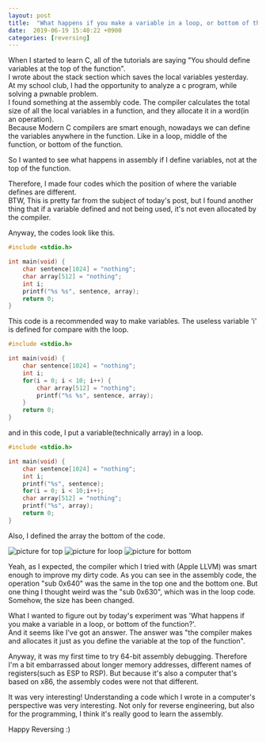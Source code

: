 ```yaml
---
layout: post
title:  "What happens if you make a variable in a loop, or bottom of the function?"
date:  2019-06-19 15:40:22 +0900
categories: [reversing]
---
```

When I started to learn C, all of the tutorials are saying "You should define variables at the top of the function".  
I wrote about the stack section which saves the local variables yesterday.  
At my school club, I had the opportunity to analyze a c program, while solving a pwnable problem.  
I found something at the assembly code. The compiler calculates the total size of all the local variables in a function, and they allocate it in a word(in an operation).  
Because Modern C compilers are smart enough, nowadays we can define the variables anywhere in the function. Like in a loop, middle of the function, or bottom of the function.

So I wanted to see what happens in assembly if I define variables, not at the top of the function.

Therefore, I made four codes which the position of where the variable defines are different.  
BTW, This is pretty far from the subject of today's post, but I found another thing that if a variable defined and not being used, it's not even allocated by the compiler.


Anyway, the codes look like this.
```c
#include <stdio.h>

int main(void) {
    char sentence[1024] = "nothing";
    char array[512] = "nothing";
    int i;
    printf("%s %s", sentence, array);
    return 0;
}
```
This code is a recommended way to make variables. The useless variable 'i' is defined for compare with the loop.
```c
#include <stdio.h>

int main(void) {
    char sentence[1024] = "nothing";
    int i;
    for(i = 0; i < 10; i++) {
        char array[512] = "nothing";
        printf("%s %s", sentence, array);
    }
    return 0;
}
```
and in this code, I put a variable(technically array) in a loop.
```c
#include <stdio.h>

int main(void) {
    char sentence[1024] = "nothing";
    int i;
    printf("%s", sentence);
    for(i = 0; i < 10;i++);
    char array[512] = "nothing";
    printf("%s", array);
    return 0;
}
```
Also, I defined the array the bottom of the code.  

![picture for top](https://raw.githubusercontent.com/kim-yeon-gyu-exlock/kim-yeon-gyu-exlock.github.io/master/assets/pictures/top.png)
![picture for loop](https://raw.githubusercontent.com/kim-yeon-gyu-exlock/kim-yeon-gyu-exlock.github.io/master/assets/pictures/loop.png)
![picture for bottom](https://raw.githubusercontent.com/kim-yeon-gyu-exlock/kim-yeon-gyu-exlock.github.io/master/assets/pictures/bottom.png)

Yeah, as I expected, the compiler which I tried with (Apple LLVM) was smart enough to improve my dirty code. As you can see in the assembly code, the operation "sub 0x640" was the same in the top one and the bottom one.
But one thing I thought weird was the "sub 0x630", which was in the loop code. Somehow, the size has been changed.

What I wanted to figure out by today's experiment was 'What happens if you make a variable in a loop, or bottom of the function?'.  
And it seems like I've got an answer. The answer was "the compiler makes and allocates it just as you define the variable at the top of the function".

Anyway, it was my first time to try 64-bit assembly debugging. Therefore I'm a bit embarrassed about longer memory addresses, different names of registers(such as ESP to RSP). But because it's also a computer that's based on x86, the assembly codes were not that different.

It was very interesting! Understanding a code which I wrote in a computer's perspective was very interesting. Not only for reverse engineering, but also for the programming, I think it's really good to learn the assembly.

Happy Reversing :)
